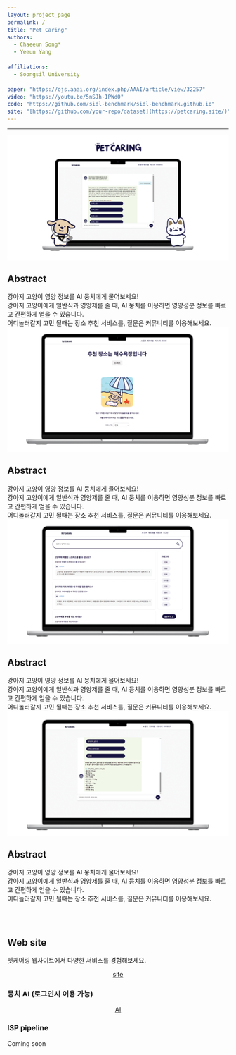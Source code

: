 ```yaml
---
layout: project_page
permalink: /
title: "Pet Caring"
authors:
  - Chaeeun Song*
  - Yeeun Yang
    
affiliations:
  - Soongsil University

paper: "https://ojs.aaai.org/index.php/AAAI/article/view/32257"
video: "https://youtu.be/5nSJh-IPWd0"
code: "https://github.com/sidl-benchmark/sidl-benchmark.github.io"
site: "[https://github.com/your-repo/dataset](https://petcaring.site/)"
---
```


<body>
  <hr>
  <img src = "images/mainIMG.png" alt = "Example 001" style="display: block; margin: auto;">
</body>


<!-- Using HTML to center the abstract -->
<div class="columns is-centered has-text-centered">
  <div class="column is-four-fifths">
    <h2>Abstract</h2>
    <div class="content has-text-justified">
      강아지 고양이 영양 정보를 AI 뭉치에게 물어보세요!<br>
      강아지 고양이에게 일반식과 영양제를 줄 때, AI 뭉치를 이용하면 영양성분 정보를 빠르고 간편하게 얻을 수 있습니다.<br>
      어디놀러갈지 고민 될때는 장소 추천 서비스를, 질문은 커뮤니티를 이용해보세요.
    </div>
  </div>
</div>

 <img src = "images/placeIMG.png" alt = "Example 001" style="display: block; margin: auto;">
 <div class="columns is-centered has-text-centered">
  <div class="column is-four-fifths">
    <h2>Abstract</h2>
    <div class="content has-text-justified">
      강아지 고양이 영양 정보를 AI 뭉치에게 물어보세요!<br>
      강아지 고양이에게 일반식과 영양제를 줄 때, AI 뭉치를 이용하면 영양성분 정보를 빠르고 간편하게 얻을 수 있습니다.<br>
      어디놀러갈지 고민 될때는 장소 추천 서비스를, 질문은 커뮤니티를 이용해보세요.
    </div>
  </div>
</div>

<img src = "images/commuIMG.png" alt = "Example 001" style="display: block; margin: auto;">
<div class="columns is-centered has-text-centered">
  <div class="column is-four-fifths">
    <h2>Abstract</h2>
    <div class="content has-text-justified">
      강아지 고양이 영양 정보를 AI 뭉치에게 물어보세요!<br>
      강아지 고양이에게 일반식과 영양제를 줄 때, AI 뭉치를 이용하면 영양성분 정보를 빠르고 간편하게 얻을 수 있습니다.<br>
      어디놀러갈지 고민 될때는 장소 추천 서비스를, 질문은 커뮤니티를 이용해보세요.
    </div>
  </div>
</div>


<img src = "images/AIimg.png" alt = "Example 001" style="display: block; margin: auto;">
<div class="columns is-centered has-text-centered">
  <div class="column is-four-fifths">
    <h2>Abstract</h2>
    <div class="content has-text-justified">
      강아지 고양이 영양 정보를 AI 뭉치에게 물어보세요!<br>
      강아지 고양이에게 일반식과 영양제를 줄 때, AI 뭉치를 이용하면 영양성분 정보를 빠르고 간편하게 얻을 수 있습니다.<br>
      어디놀러갈지 고민 될때는 장소 추천 서비스를, 질문은 커뮤니티를 이용해보세요.
    </div>
  </div>
</div>
   

<!-- Dataset Download Buttons -->
<br><br>

## Web site
펫케어링 웹사이트에서 다양한 서비스를 경험해보세요.
<div class="buttons" style="text-align: center; margin-top: 1em;">
  <a class="button is-primary" href="https://petcaring.site/" target="_blank">site</a>
</div>


### 뭉치 AI (로그인시 이용 가능)
<div class="buttons" style="text-align: center; margin-top: 1em;">
  <a class="button is-primary" href="http://43.202.9.123/html/chat/chatbot.html" target="_blank">AI</a>
</div>  

### ISP pipeline
Coming soon

</code></pre>

